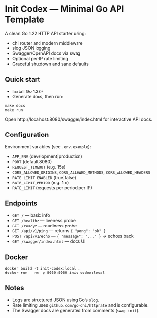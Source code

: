 Init Codex — Minimal Go API Template
===================================

A clean Go 1.22 HTTP API starter using:

- chi router and modern middleware
- slog JSON logging
- Swagger/OpenAPI docs via swag
- Optional per‑IP rate limiting
- Graceful shutdown and sane defaults

Quick start
-----------

- Install Go 1.22+
- Generate docs, then run:

```
make docs
make run
```

Open http://localhost:8080/swagger/index.html for interactive API docs.

Configuration
-------------

Environment variables (see `.env.example`):

- `APP_ENV` (development|production)
- `PORT` (default 8080)
- `REQUEST_TIMEOUT` (e.g. 15s)
- `CORS_ALLOWED_ORIGINS`, `CORS_ALLOWED_METHODS`, `CORS_ALLOWED_HEADERS`
- `RATE_LIMIT_ENABLED` (true|false)
- `RATE_LIMIT_PERIOD` (e.g. 1m)
- `RATE_LIMIT` (requests per period per IP)

Endpoints
---------

- `GET /` — basic info
- `GET /healthz` — liveness probe
- `GET /readyz` — readiness probe
- `GET /api/v1/ping` — returns `{ "pong": "ok" }`
- `POST /api/v1/echo` — `{ "message": "..." }` → echoes back
- `GET /swagger/index.html` — docs UI

Docker
------

```
docker build -t init-codex:local .
docker run --rm -p 8080:8080 init-codex:local
```

Notes
-----

- Logs are structured JSON using Go’s `slog`.
- Rate limiting uses `github.com/go-chi/httprate` and is configurable.
- The Swagger docs are generated from comments (`swag init`).

